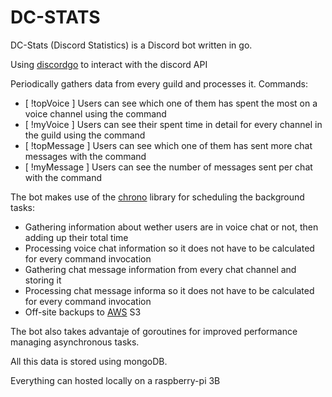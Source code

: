 # DC-STATS

DC-Stats (Discord Statistics) is a Discord bot written in go.

Using [discordgo](https://github.com/bwmarrin/discordgo) to interact with the discord API

Periodically gathers data from every guild and processes it.
Commands:

- [ !topVoice ] Users can see which one of them has spent the most on a voice channel using the command
- [ !myVoice ] Users can see their spent time in detail for every channel in the guild using the command
- [ !topMessage ] Users can see which one of them has sent more chat messages with the command
- [ !myMessage ] Users can see the number of messages sent per chat with the command

The bot makes use of the [chrono](https://github.com/procyon-projects/chrono) library for scheduling the background tasks:

- Gathering information about wether users are in voice chat or not, then adding up their total time
- Processing voice chat information so it does not have to be calculated for every command invocation
- Gathering chat message information from every chat channel and storing it
- Processing chat message informa so it does not have to be calculated for every command invocation
- Off-site backups to [AWS](https://github.com/aws/aws-sdk-go-v2) S3

The bot also takes advantaje of goroutines for improved performance managing asynchronous tasks.

All this data is stored using mongoDB.

Everything can hosted locally on a raspberry-pi 3B
